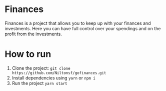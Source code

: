 # Finances
  Finances is a project that allows you to keep up with your finances and investments. Here you can have full control over your spendings and on the profit from the investments.

# How to run
1. Clone the project: `git clone https://github.com/Niltonsf/gofinances.git`
2. Install dependencies using `yarn` or `npm i`
3. Run the project `yarn start`
